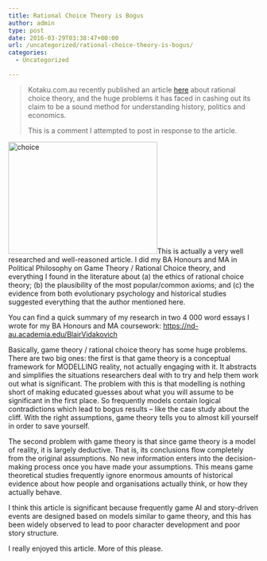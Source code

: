 ```yaml
---
title: Rational Choice Theory is Bogus
author: admin
type: post
date: 2016-03-29T03:38:47+00:00
url: /uncategorized/rational-choice-theory-is-bogus/
categories:
  - Uncategorized

---
```

> Kotaku.com.au recently published an article <a href="http://www.kotaku.com.au/2016/03/could-game-theory-be-used-to-prevent-human-extinction/" target="_blank">here</a> about rational choice theory, and the huge problems it has faced in cashing out its claim to be a sound method for understanding history, politics and economics.
> 
> This is a comment I attempted to post in response to the article.

<img class="alignright size-medium wp-image-27" src="http://doubledashgames.com/subdomains/exportingblogs/wp-content/uploads/2016/03/choice.jpg?w=300" alt="choice" width="300" height="225" srcset="http://doubledashgames.com/subdomains/exportingblogs/wp-content/uploads/2016/03/choice.jpg 1024w, http://doubledashgames.com/subdomains/exportingblogs/wp-content/uploads/2016/03/choice-300x225.jpg 300w, http://doubledashgames.com/subdomains/exportingblogs/wp-content/uploads/2016/03/choice-768x576.jpg 768w" sizes="(max-width: 300px) 100vw, 300px" />This is actually a very well researched and well-reasoned article. I did my BA Honours and MA in Political Philosophy on Game Theory / Rational Choice theory, and everything I found in the literature about (a) the ethics of rational choice theory; (b) the plausibility of the most popular/common axioms; and (c) the evidence from both evolutionary psychology and historical studies suggested everything that the author mentioned here.

You can find a quick summary of my research in two 4 000 word essays I wrote for my BA Honours and MA coursework: https://nd-au.academia.edu/BlairVidakovich

Basically, game theory / rational choice theory has some huge problems. There are two big ones: the first is that game theory is a conceptual framework for MODELLING reality, not actually engaging with it. It abstracts and simplifies the situations researchers deal with to try and help them work out what is significant. The problem with this is that modelling is nothing short of making educated guesses about what you will assume to be significant in the first place. So frequently models contain logical contradictions which lead to bogus results &#8211; like the case study about the cliff. With the right assumptions, game theory tells you to almost kill yourself in order to save yourself.

The second problem with game theory is that since game theory is a model of reality, it is largely deductive. That is, its conclusions flow completely from the original assumptions. No new information enters into the decision-making process once you have made your assumptions. This means game theoretical studies frequently ignore enormous amounts of historical evidence about how people and organisations actually think, or how they actually behave.

I think this article is significant because frequently game AI and story-driven events are designed based on models similar to game theory, and this has been widely observed to lead to poor character development and poor story structure.

I really enjoyed this article. More of this please.